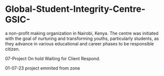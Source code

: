 # Global-Student-Integrity-Centre-GSIC-
a non-profit making organization in Nairobi, Kenya. The centre was initiated with the goal of nurturing and transforming youths, particularly students, as they advance in various educational and career phases to be responsible citizen.

07-Project On hold Waiting for Client Respond.

01-07-23 project emmited from zone